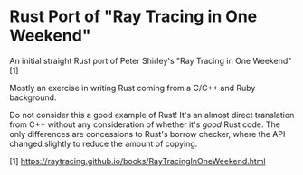 # Rust Port of "Ray Tracing in One Weekend"

An initial straight Rust port of Peter Shirley's "Ray Tracing in One
Weekend"[1]

Mostly an exercise in writing Rust coming from a C/C++ and Ruby background.

Do not consider this a good example of Rust! It's an almost direct translation
from C++ without any consideration of whether it's *good* Rust code.  The only
differences are concessions to Rust's borrow checker, where the API changed
slightly to reduce the amount of copying.

[1] https://raytracing.github.io/books/RayTracingInOneWeekend.html
